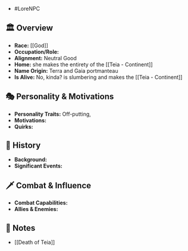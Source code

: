 - #LoreNPC
## 🏛️ Overview
- **Race:** [[God]]
- **Occupation/Role:** 
- **Alignment:** Neutral Good
- **Home:** she makes the entirety of the [[Teia - Continent]]
- **Name Origin:** Terra and Gaia portmanteau
- **Is Alive:** No, kinda? is slumbering and makes the [[Teia - Continent]]

## 🎭 Personality & Motivations
- **Personality Traits:** Off-putting, 
- **Motivations:** 
- **Quirks:** 

## 📜 History
- **Background:** 
- **Significant Events:** 

## 🗡️ Combat & Influence
- **Combat Capabilities:** 
- **Allies & Enemies:** 

## 📜 Notes
- [[Death of Teia]]